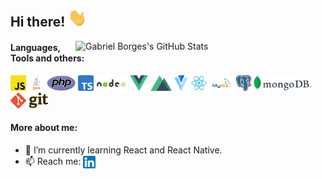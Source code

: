 ## Hi there! <img src="https://raw.githubusercontent.com/ABSphreak/ABSphreak/master/gifs/Hi.gif" width="30">  

<img title="Gabriel Borges's GitHub Stats" align="right" heigth="300" width="400" src="https://github-readme-stats.vercel.app/api?username=gabrielSBorges&show_icons=true&theme=dracula" /> 

#### Languages, Tools and others:

<p float="left">
<img height="25" src="./icons/javascript.png" alt="JavaScript" />
<img height="25" src="./icons/java.png" alt="Java" />
<img height="25" src="./icons/php.png" alt="PHP" />
<img height="25" src="./icons/typescript.png" alt="TypeScript" />
<img height="25" src="./icons/nodejs.png" alt="Node.js" />
<img height="25" src="./icons/vue.png" alt="Vue" />
<img height="25" src="./icons/nuxt.png" alt="Nuxt" />
<img height="25" src="./icons/vuetify.png" alt="Vuetify" />
<img height="25" src="./icons/react.png" alt="React and React Native" />
<img height="25" src="./icons/mysql.png" alt="MySql" />
<img height="25" src="./icons/postgresql.png" alt="PostgreSQL" />
<img height="25" src="./icons/mongodb.png" alt="MongoDB" />
<img height="25" src="./icons/git.png" alt="Git" />
</p>

#### More about me:
- 🌱 I’m currently learning React and React Native.
- 📫 Reach me: <a target="_black" href="https://www.linkedin.com/in/gabrielsb"><img align="center" height="20" src="./icons/linkedin.png" alt="LinkedIn" /></a>
